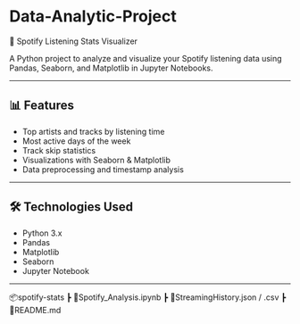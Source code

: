 # Data-Analytic-Project

 🎵 Spotify Listening Stats Visualizer

A Python project to analyze and visualize your Spotify listening data using Pandas, Seaborn, and Matplotlib in Jupyter Notebooks.

---

## 📊 Features

- Top artists and tracks by listening time
- Most active days of the week
- Track skip statistics
- Visualizations with Seaborn & Matplotlib
- Data preprocessing and timestamp analysis

---

## 🛠️ Technologies Used

- Python 3.x
- Pandas
- Matplotlib
- Seaborn
- Jupyter Notebook

---

📦spotify-stats
┣ 📜Spotify_Analysis.ipynb
┣ 📜StreamingHistory.json / .csv
┣ 📜README.md

